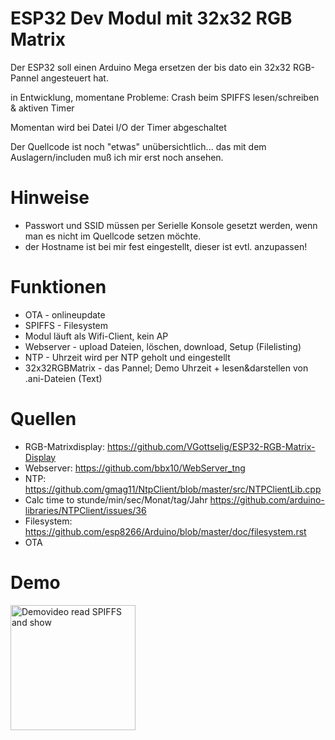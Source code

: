 # ESP32 Dev Modul mit 32x32 RGB Matrix

Der ESP32 soll einen Arduino Mega ersetzen der bis dato ein 32x32 RGB-Pannel angesteuert hat.

in Entwicklung, momentane Probleme:
Crash beim SPIFFS lesen/schreiben & aktiven Timer

Momentan wird bei Datei I/O der Timer abgeschaltet

Der Quellcode ist noch "etwas" unübersichtlich... das mit dem Auslagern/includen muß ich mir erst noch ansehen.

# Hinweise
* Passwort und SSID müssen per Serielle Konsole gesetzt werden, wenn man es nicht im Quellcode setzen möchte.
* der Hostname ist bei mir fest eingestellt, dieser ist evtl. anzupassen!

# Funktionen
* OTA - onlineupdate
* SPIFFS - Filesystem
* Modul läuft als Wifi-Client, kein AP
* Webserver - upload Dateien, löschen, download, Setup (Filelisting)
* NTP - Uhrzeit wird per NTP geholt und eingestellt
* 32x32RGBMatrix - das Pannel; Demo Uhrzeit + lesen&darstellen von .ani-Dateien (Text)

# Quellen
* RGB-Matrixdisplay: https://github.com/VGottselig/ESP32-RGB-Matrix-Display
* Webserver: https://github.com/bbx10/WebServer_tng
* NTP: https://github.com/gmag11/NtpClient/blob/master/src/NTPClientLib.cpp
* Calc time to stunde/min/sec/Monat/tag/Jahr https://github.com/arduino-libraries/NTPClient/issues/36
* Filesystem: https://github.com/esp8266/Arduino/blob/master/doc/filesystem.rst
* OTA 

# Demo

[<img title="Demovideo read SPIFFS and show" alt="Demovideo read SPIFFS and show" src="https://scontent-frt3-2.cdninstagram.com/vp/eeb3de3ff9e4217f3aed637e9633c9b0/5ABF514D/t51.2885-15/e15/29400833_190540264895294_6084458165678637056_n.jpg" width="200" />](https://scontent-frt3-2.cdninstagram.com/vp/abe3c53b61c31ad2d3dea715470891ba/5ABF572F/t50.2886-16/29704055_157135948307510_3876357852592319566_n.mp4 "Demo")
